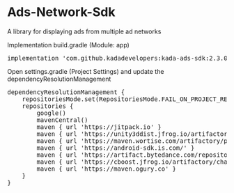 # Ads-Network-Sdk
A library for displaying ads from multiple ad networks

Implementation build.gradle (Module: app)
<pre>
implementation 'com.github.kadadevelopers:kada-ads-sdk:2.3.0'
</pre>

Open settings.gradle (Project Settings) and update the dependencyResolutionManagement
<pre>
dependencyResolutionManagement {
    repositoriesMode.set(RepositoriesMode.FAIL_ON_PROJECT_REPOS)
    repositories {
        google()
        mavenCentral()
        maven { url 'https://jitpack.io' }
        maven { url 'https://unity3ddist.jfrog.io/artifactory/unity-mediation-mvn-prod-local/' }
        maven { url 'https://maven.wortise.com/artifactory/public' }
        maven { url 'https://android-sdk.is.com/' }
        maven { url 'https://artifact.bytedance.com/repository/pangle' }
        maven { url 'https://cboost.jfrog.io/artifactory/chartboost-ads/' }
        maven { url 'https://maven.ogury.co' }
    }
}
</pre>
